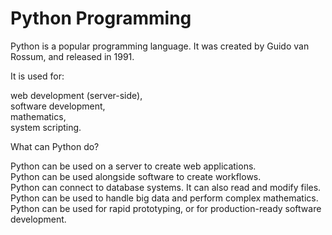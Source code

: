 <h1>Python Programming</h1>

<p>Python is a popular programming language. It was created by Guido van Rossum, and released in 1991.

It is used for:

web development (server-side), <br>
software development, <br>
mathematics, <br>
system scripting.</p>

<p>What can Python do?</p>
<p>Python can be used on a server to create web applications. <br>
Python can be used alongside software to create workflows. <br>
Python can connect to database systems. It can also read and modify files. <br>
Python can be used to handle big data and perform complex mathematics. <br>
Python can be used for rapid prototyping, or for production-ready software development.</p>

